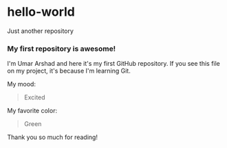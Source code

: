 # hello-world
Just another repository
### My first repository is awesome!

I'm Umar Arshad and here it's my first GitHub repository.
If you see this file on my project, it's because I'm learning Git.

My mood:

> Excited

My favorite color:

> Green

Thank you so much for reading!
